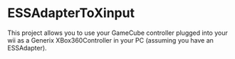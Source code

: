 # ESSAdapterToXinput
This project allows you to use your GameCube controller plugged into your wii as a Generix XBox360Controller in your PC (assuming you have an ESSAdapter).
